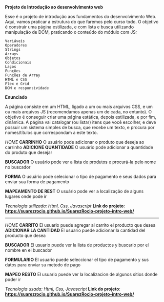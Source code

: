 **Projeto de Introdução ao desenvolvimento web**

Esse é o projeto de introdução aos fundamentos do desenvolvimento Web. Aqui, vamos praticar a estrutura do que faremos pelo curso todo. 
O objetivo é construir uma página estilizada, e com lista e busca utilizando manipulação de DOM, praticando o conteúdo do módulo com JS:

    Variáveis
    Operadores
    Strings
    Arrays
    Objetos
    Condicionais
    Laços
    Funções
    Funções de Array
    HTML e CSS
    Flex e Grid
    DOM e responsividade

**Enunciado**

A página consiste em um HTML, ligado a um ou mais arquivos CSS, e um ou mais arquivos JS (recomendamos apenas um de cada, no entanto). 
O objetivo é conseguir criar uma página estática, depois estilizada, e por fim, dinâmica. A página vai catalogar (ou listar) itens que você escolher, 
e deve possuir um sistema simples de busca, que recebe um texto, e procura por nomes/títulos que correspondam a este texto.


_HOME_
**CARRINHO**
O usuário pode adicionar o produto que deseja ao carrinho
**ADICIONE QUANTIDADE**
O usuário pode adicionar a quantidade do produto que desejar

**BUSCADOR**
O usuário pode ver a lista de produtos e procurá-la pelo nome no buscador

**FORMA**
O usuário pode selecionar o tipo de pagamento e seus dados para enviar sua forma de pagamento

**MAPEAMENTO DE REST**
O usuário pode ver a localização de alguns lugares onde pode ir


_Tecnologia utilizada: Html, Css, Javascript_
**Link do projeto: https://suarezrocio.github.io/SuarezRocio-projeto-intro-web/**


______________________________________________________

_HOME_
**CARRITO**
El usuario puede agregar al carrito el producto que desea 
**ADICIONAR LA CANTIDAD**
El usuario puede adicionar la cantidad del producto que desea

**BUSCADOR**
El usuario puede ver la lista de productos y buscarlo por el nombre en el buscador

**FORMULARIO**
El usuario puede seleccionar el tipo de pagamento y sus datos para enviar su metodo de pago

**MAPEO RESTO**
El usuario puede ver la localizacion de algunos sitios donde poder ir  


_Tecnologia usada: Html, Css, Javascript_
**Link do projeto: https://suarezrocio.github.io/SuarezRocio-projeto-intro-web/**


